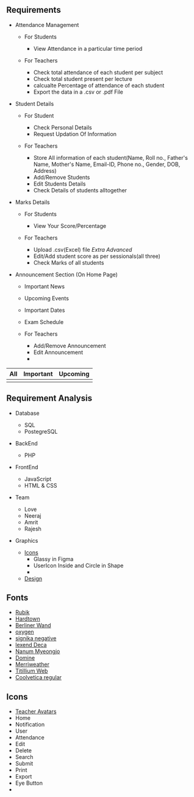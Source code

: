 ## Requirements 
- Attendance Management
    - For Students
        - View Attendance in a particular time period

    - For Teachers
        - Check total attendance of each student per subject
        - Check total student present per lecture
        - calcualte Percentage of attendance of each student
        - Export the data in a .csv or .pdf File

- Student Details
    - For Student
        - Check Personal Details
        - Request Updation Of Information
    
    - For Teachers
        - Store All information of each student(Name, Roll no., Father's Name, Mother's Name, Email-ID, Phone no., Gender, DOB, Address)
        - Add/Remove Students
        - Edit Students Details
        - Check Details of students alltogether

- Marks Details
    - For Students
        - View Your Score/Percentage
    
    - For Teachers
        - Upload .csv(Excel) file  _Extra Advanced_
        - Edit/Add student score as per sessionals(all three)
        - Check Marks of all students

- Announcement Section (On Home Page)
    - Important News
    - Upcoming Events
    - Important Dates
    - Exam Schedule
    
    - For Teachers
        - Add/Remove Announcement
        - Edit Announcement
        -
| **All** | Important  | Upcoming |
| --- | --- | --- | 
|      |

## Requirement Analysis
- Database
    - SQL
    - PostegreSQL

- BackEnd
    - PHP

- FrontEnd
    - JavaScript
    - HTML & CSS

- Team
    - Love 
    - Neeraj 
    - Amrit 
    - Rajesh 

- Graphics
    - [Icons](https://flaticon.com)
        - Glassy in Figma
        - UserIcon Inside and Circle in Shape 
        - 
    - [Design](https://figma.com/@csesms)



## Fonts
- [Rubik](https://fonts.google.com/specimen/Rubik+80s+Fade)
- [Hardtown](https://www.dafont.com/hardtown.font)
- [Berliner Wand](https://www.dafont.com/berliner-wand.font)
- [oxygen](https://fonts.google.com/specimen/Oxygen)
- [signika negative](https://fonts.google.com/specimen/Signika+Negative)
- [lexend Deca](https://fonts.google.com/specimen/Lexend+Deca)
- [Nanum Myeongjo](https://fonts.google.com/specimen/Nanum+Myeongjo?preview.size=27)
- [Domine](https://fonts.google.com/specimen/Domine?preview.size=27)
- [Merriweather](https://fonts.google.com/specimen/Domine?preview.size=27)
- [Titillium Web](https://fonts.google.com/specimen/Titillium+Web?query=Accademia+di+Belle+Arti+di+Urbino)
- [Coolvetica regular](https://www.1001fonts.com/coolvetica-font.html)


## Icons
- [Teacher Avatars](https://www.flaticon.com/packs/teachers-avatars-10)
- Home
- Notification
- User
- Attendance
- Edit
- Delete
- Search
- Submit
- Print
- Export
- Eye Button
-
